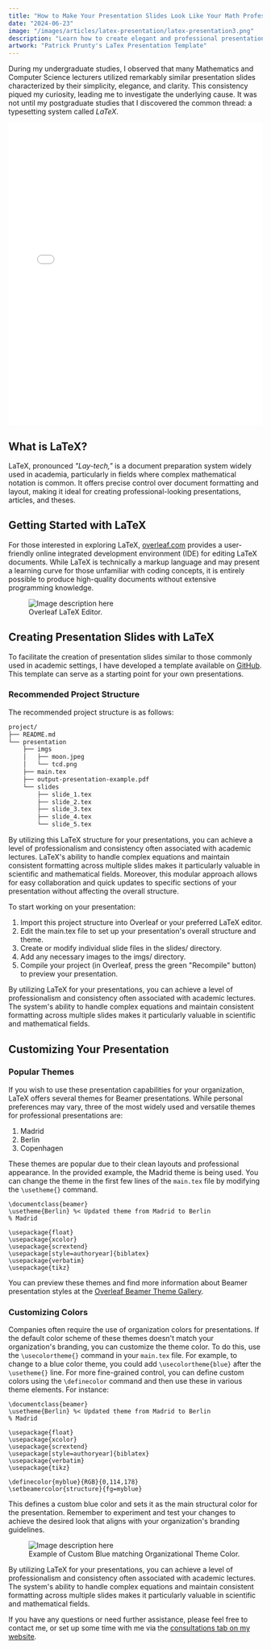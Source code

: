 ```yaml
---
title: "How to Make Your Presentation Slides Look Like Your Math Professors Using LaTeX"
date: "2024-06-23"
image: "/images/articles/latex-presentation/latex-presentation3.png"
description: "Learn how to create elegant and professional presentation slides using LaTeX."
artwork: "Patrick Prunty's LaTex Presentation Template"
---
```


During my undergraduate studies, I observed that many Mathematics and Computer Science lecturers utilized remarkably
similar presentation slides characterized by their simplicity, elegance, and clarity. This consistency piqued my
curiosity, leading me to investigate the underlying cause. It was not until my postgraduate studies that I discovered
the
common thread: a typesetting system called _LaTeX_.

<style>
  @media only screen and (max-width: 600px) {
    .pdf-embed {
      display: none;
    }
    .pdf-link {
      display: block;
    }
  }
  @media only screen and (min-width: 601px) {
    .pdf-embed {
      display: block;
    }
    .pdf-link {
      display: none;
    }
  }
</style>

<div class="pdf-embed">
  <embed src="/pdfs/presentation2.pdf" width="100%" height="600px" />
</div>

<div class="pdf-link">
  <a href="/pdfs/presentation2.pdf" target="_blank">View an example presentation PDF using LaTex.</a>
</div>

## What is LaTeX?

LaTeX, pronounced _"Lay-tech,"_ is a document preparation system widely used in academia, particularly in
fields where complex mathematical notation is common. It offers precise control over document formatting and layout,
making it ideal for creating professional-looking presentations, articles, and theses.

## Getting Started with LaTeX

For those interested in exploring LaTeX, [overleaf.com](https://www.overleaf.com/) provides a user-friendly online
integrated development environment (IDE) for editing LaTeX documents. While LaTeX is technically a markup language and
may present a learning curve for those unfamiliar with coding concepts, it is entirely possible to produce high-quality
documents without extensive programming knowledge.

<figure>
  <img src="https://patrickprunty.com/images/articles/latex-presentation/overleaf-editor.png" alt="Image description here">
  <figcaption>Overleaf LaTeX Editor.</figcaption>
</figure>

## Creating Presentation Slides with LaTeX

To facilitate the creation of presentation slides similar to those commonly used in academic settings, I have developed
a template available on [GitHub](https://github.com/pprunty/LaTeX-presentation-template). This template can serve as a
starting point for your own presentations.

### Recommended Project Structure

The recommended project structure is as follows:

```bash
project/
├── README.md
└── presentation
    ├── imgs
    │   ├── moon.jpeg
    │   └── tcd.png
    ├── main.tex
    ├── output-presentation-example.pdf
    └── slides
        ├── slide_1.tex
        ├── slide_2.tex
        ├── slide_3.tex
        ├── slide_4.tex
        └── slide_5.tex
```

By utilizing this LaTeX structure for your presentations, you can achieve a level of professionalism and consistency
often associated with academic lectures. LaTeX's ability to handle complex equations and maintain consistent formatting
across multiple slides makes it particularly valuable in scientific and mathematical fields. Moreover, this modular
approach allows for easy collaboration and quick updates to specific sections of your presentation without affecting the
overall structure.

To start working on your presentation:

1. Import this project structure into Overleaf or your preferred LaTeX editor.
2. Edit the main.tex file to set up your presentation's overall structure and theme.
3. Create or modify individual slide files in the slides/ directory.
4. Add any necessary images to the imgs/ directory.
5. Compile your project (in Overleaf, press the green "Recompile" button) to preview your presentation.

By utilizing LaTeX for your presentations, you can achieve a level of professionalism and consistency often associated
with academic lectures. The system's ability to handle complex equations and maintain consistent formatting across
multiple slides makes it particularly valuable in scientific and mathematical fields.

## Customizing Your Presentation

### Popular Themes

If you wish to use these presentation capabilities for your organization, LaTeX offers several themes for Beamer
presentations. While personal preferences may vary, three of the most widely used and versatile themes for professional
presentations are:

1. Madrid
2. Berlin
3. Copenhagen

These themes are popular due to their clean layouts and professional appearance. In the provided example, the Madrid
theme is being used. You can change the theme in the first few lines of the `main.tex` file by modifying
the `\usetheme{}`
command.

```typeset
\documentclass{beamer}
\usetheme{Berlin} %< Updated theme from Madrid to Berlin
% Madrid

\usepackage{float}
\usepackage{xcolor}
\usepackage{scrextend}
\usepackage[style=authoryear]{biblatex}
\usepackage{verbatim}
\usepackage{tikz}
```

You can preview these themes and find more information about Beamer presentation styles at
the [Overleaf Beamer Theme Gallery](https://www.overleaf.com/gallery/tagged/beamer).

### Customizing Colors

Companies often require the use of organization colors for presentations. If the default color scheme of these themes
doesn't match your organization's branding, you can customize the theme color. To do this, use the `\usecolortheme{}`
command in your `main.tex` file. For example, to change to a blue color theme, you could add `\usecolortheme{blue}`
after
the `\usetheme{}` line. For more fine-grained control, you can define custom colors using the `\definecolor` command and
then use these in various theme elements. For instance:

```typeset
\documentclass{beamer}
\usetheme{Berlin} %< Updated theme from Madrid to Berlin
% Madrid

\usepackage{float}
\usepackage{xcolor}
\usepackage{scrextend}
\usepackage[style=authoryear]{biblatex}
\usepackage{verbatim}
\usepackage{tikz}

\definecolor{myblue}{RGB}{0,114,178}
\setbeamercolor{structure}{fg=myblue}
```

This defines a custom blue color and sets it as the main structural color for the presentation. Remember to experiment
and test your changes to achieve the desired look that aligns with your organization's branding guidelines.

<figure>
  <img src="https://patrickprunty.com/images/articles/latex-presentation/overleaf-editor.png" alt="Image description here">
  <figcaption>Example of Custom Blue matching Organizational Theme Color.</figcaption>
</figure>

By utilizing LaTeX for your presentations, you can achieve a level of professionalism and consistency often associated
with academic lectures. The system's ability to handle complex equations and maintain consistent formatting across
multiple slides makes it particularly valuable in scientific and mathematical fields.

If you have any questions or need further assistance, please feel free to contact me, or set up some time with me via
the [consultations tab on my website](https://calendly.com/jigsawpresents).